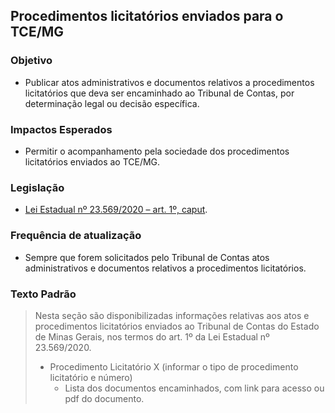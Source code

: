 ## Procedimentos licitatórios enviados para o TCE/MG

### Objetivo
-	Publicar atos administrativos e documentos relativos a procedimentos licitatórios que deva ser encaminhado ao Tribunal de Contas, por determinação legal ou decisão específica.

### Impactos Esperados
-	Permitir o acompanhamento pela sociedade dos procedimentos licitatórios enviados ao TCE/MG.

### Legislação
-	[Lei Estadual nº 23.569/2020 – art. 1º, caput](https://www.almg.gov.br/consulte/legislacao/completa/completa.html?tipo=LEI&num=23569&comp=&ano=2020).

### Frequência de atualização
-	Sempre que forem solicitados pelo Tribunal de Contas atos administrativos e documentos relativos a procedimentos licitatórios.

### Texto Padrão

> Nesta seção são disponibilizadas informações relativas aos atos e procedimentos licitatórios enviados ao Tribunal de Contas do Estado de Minas Gerais, nos termos do art. 1º da Lei Estadual nº 23.569/2020.
>
> - Procedimento Licitatório X (informar o tipo de procedimento licitatório e número)
>    - Lista dos documentos encaminhados, com link para acesso ou pdf do documento.

